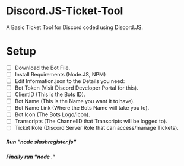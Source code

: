 # Discord.JS-Ticket-Tool
A Basic Ticket Tool for Discord coded using Discord.JS.

# Setup
- [ ] Download the Bot File.
- [ ] Install Requirements (Node.JS, NPM)
- [ ] Edit Information.json to the Details you need:
- [ ] Bot Token (Visit Discord Developer Portal for this).
- [ ] ClientID (This is the Bots ID).
- [ ] Bot Name (This is the Name you want it to have).
- [ ] Bot Name Link (Where the Bots Name will take you to).
- [ ] Bot Icon (The Bots Logo/Icon).
- [ ] Transcripts (The ChannelID that Transcripts will be logged to).
- [ ] Ticket Role (Discord Server Role that can access/manage Tickets).

 ##### Run "node slashregister.js"
 ##### Finally run "node ."
